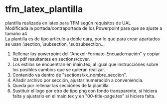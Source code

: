 # tfm_latex_plantilla
plantilla realizada en latex para TFM según requisitos de UAL  
Modificada la portada/contraportada de los Powerpoint para que se ajuste a tamaño a4  
La plantilla es de tipo artículo a doble cara, por lo que para crear apartados se usan :\section, \subsection, \subsubsection...   

1. Rellenar los powerpoint del "AnexoI-Formato-Encuadernación" y copiar los pdf resultantes en sections/cover.  
2. Los estilos se encuentran en main.tex, al igual que instrucciónes sobre los posibles cambios que se quieran realizar.  
3. Contenido va dentro de "sections/xx_nombre_seccion".  
4. Añadir archivo por sección, ajustar numeración a conveniencia.  
5. Queda por rellenar las secciónes de la plantilla.  
6. Sustituir el logo por otro de tipo png con fondo transparente, si hiciera falta y ajustarlo en el main.tex y en "00-title-page.tex" si hiciera falta.  

